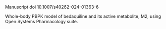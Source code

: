 Manuscript doi 10.1007/s40262-024-01363-6

Whole-body PBPK model of bedaquiline and its active metabolite, M2, using Open Systems Pharmacology suite. 

